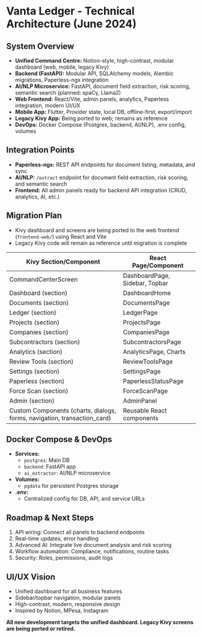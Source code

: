 # Vanta Ledger - Technical Architecture (June 2024)

## System Overview
- **Unified Command Centre:** Notion-style, high-contrast, modular dashboard (web, mobile, legacy Kivy)
- **Backend (FastAPI):** Modular API, SQLAlchemy models, Alembic migrations, Paperless-ngx integration
- **AI/NLP Microservice:** FastAPI, document field extraction, risk scoring, semantic search (planned: spaCy, Llama2)
- **Web Frontend:** React/Vite, admin panels, analytics, Paperless integration, modern UI/UX
- **Mobile App:** Flutter, Provider state, local DB, offline-first, export/import
- **Legacy Kivy App:** Being ported to web; remains as reference
- **DevOps:** Docker Compose (Postgres, backend, AI/NLP), .env config, volumes

## Integration Points
- **Paperless-ngx:** REST API endpoints for document listing, metadata, and sync
- **AI/NLP:** `/extract` endpoint for document field extraction, risk scoring, and semantic search
- **Frontend:** All admin panels ready for backend API integration (CRUD, analytics, AI, etc.)

## Migration Plan
- Kivy dashboard and screens are being ported to the web frontend (`frontend-web/`) using React and Vite
- Legacy Kivy code will remain as reference until migration is complete

| Kivy Section/Component      | React Page/Component         |
|----------------------------|------------------------------|
| CommandCenterScreen        | DashboardPage, Sidebar, Topbar|
| Dashboard (section)        | DashboardHome                |
| Documents (section)        | DocumentsPage                |
| Ledger (section)           | LedgerPage                   |
| Projects (section)         | ProjectsPage                 |
| Companies (section)        | CompaniesPage                |
| Subcontractors (section)   | SubcontractorsPage           |
| Analytics (section)        | AnalyticsPage, Charts        |
| Review Tools (section)     | ReviewToolsPage              |
| Settings (section)         | SettingsPage                 |
| Paperless (section)        | PaperlessStatusPage          |
| Force Scan (section)       | ForceScanPage                |
| Admin (section)            | AdminPanel                   |
| Custom Components (charts, dialogs, forms, navigation, transaction_card) | Reusable React components |

## Docker Compose & DevOps
- **Services:**
  - `postgres`: Main DB
  - `backend`: FastAPI app
  - `ai_extractor`: AI/NLP microservice
- **Volumes:**
  - `pgdata` for persistent Postgres storage
- **.env:**
  - Centralized config for DB, API, and service URLs

## Roadmap & Next Steps
1. API wiring: Connect all panels to backend endpoints
2. Real-time updates, error handling
3. Advanced AI: Integrate live document analysis and risk scoring
4. Workflow automation: Compliance, notifications, routine tasks
5. Security: Roles, permissions, audit logs

## UI/UX Vision
- Unified dashboard for all business features
- Sidebar/topbar navigation, modular panels
- High-contrast, modern, responsive design
- Inspired by Notion, MPesa, Instagram

**All new development targets the unified dashboard. Legacy Kivy screens are being ported or retired.**
